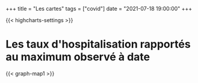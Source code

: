 +++
title = "Les cartes"
tags = ["covid"]
date = "2021-07-18 19:00:00"
+++



{{< highcharts-settings >}}

# Les taux d'hospitalisation rapportés au maximum observé à date


{{< graph-map1 >}}

